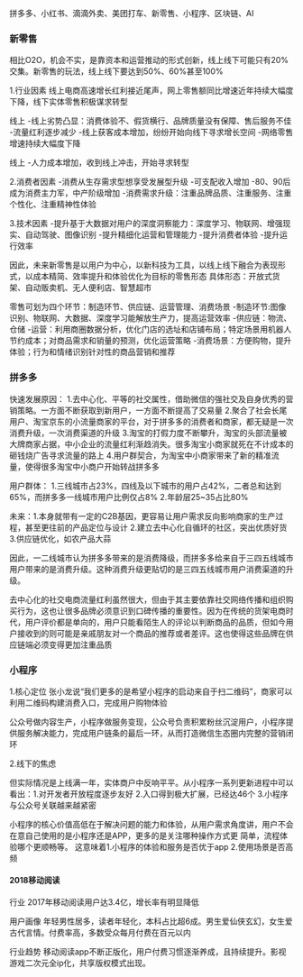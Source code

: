拼多多、小红书、滴滴外卖、美团打车、新零售、小程序、区块链、AI

### 新零售

相比O2O，机会不实，是靠资本和运营推动的形式创新，线上线下可能只有20%交集。新零售的玩法，线上线下要达到50%、60%甚至100%

1.行业因素
线上电商高速增长红利接近尾声，网上零售额同比增速近年持续大幅度下降，线下实体零售积极谋求转型

线上
-线上劣势凸显：消费体验不、假货横行、品牌质量没有保障、售后服务不佳
-流量红利逐步减少
-线上获客成本增加，纷纷开始向线下寻求增长空间
-网络零售增速持续大幅度下降

线上
-人力成本增加，收到线上冲击，开始寻求转型

2.消费者因素
-消费从生存需求型想享受发展型升级
-可支配收入增加
-80、90后成为消费主力军，中产阶级增加
-消费需求升级：注重品牌品质、注重服务、注重个性化、注重精神性体验

3.技术因素
-提升基于大数据对用户的深度洞察能力：深度学习、物联网、增强现实、自动驾驶、图像识别
-提升精细化运营和管理能力
-提升消费者体验
-提升运行效率

因此，未来新零售是以用户为中心，以新科技为工具，以线上线下融合为表现形式，以成本精简、效率提升和体验优化为目标的零售形态
具体形态：开放式货架、自动贩卖机、无人便利店、智慧超市

零售可划为四个环节：制造环节、供应链、运营管理、消费场景
-制造环节:图像识别、物联网、大数据、深度学习能解放生产力，提高运营效率
-供应链：物流、仓储
-运营：利用商圈数据分析，优化门店的选址和店铺布局；特定场景用机器人节约成本；对商品需求和销量的预测，优化运营策略
-消费场景：方便购物，提升体验；行为和情绪识别针对性的商品营销和推荐

### 拼多多

快速发展原因：
1.去中心化、平等的社交属性，借助微信的强社交及自身优秀的营销策略。一方面不断获取到新用户，一方面不断提高了交易量
2.聚合了社会长尾用户、淘宝京东的小流量商家的平台，对于拼多多的消费者和商家，都无疑是一次消费升级，一次消费渠道的升级
3.淘宝的打假力度不断攀升，淘宝的头部流量被大牌商家占据，中小企业的流量红利渐趋消失。很多淘宝小商家就死在不计成本的砸钱烧广告寻求流量的路上
4.用户群契合，为淘宝中小商家带来了新的精准流量，使得很多淘宝中小商户开始转战拼多多

用户群体：
1.三线城市占23%，四线及以下城市的用户占42%，二者总和达到65%，而拼多多一线城市用户比例仅占8%
2.年龄层25~35占比80%

未来：1.本身就带有一定的C2B基因，更容易让用户需求反向影响商家的生产过程，甚至更往前的产品定位与设计
      2.建立去中心化自循环的社区，突出优质好货
      3.供应链优化，如农产品大蒜

因此，一二线城市认为拼多多带来的是消费降级，而拼多多给来自于三四五线城市用户带来的是消费升级。这种消费升级更贴切的是三四五线城市用户消费渠道的升级。

去中心化的社交电商流量红利虽然很大，但由于其主要依靠社交网络传播和组织购买行为，这也让很多品牌必须意识到口碑传播的重要性。因为在传统的货架电商时代，用户评价都是单向的，用户只能看陌生人的评论以判断商品的品质，但如今用户接收到的则可能是亲戚朋友对一个商品的推荐或者差评。这也使得这些品牌在供应链端必须变得更加注重品质

### 小程序

1.核心定位
张小龙说“我们更多的是希望小程序的启动来自于扫二维码”，商家可以利用二维码构建消费入口，完成用户购物体验

公众号做内容生产，小程序做服务变现，公众号负责积累粉丝沉淀用户，小程序提供服务解决能力，完成用户链条的最后一环，从而打造微信生态圈内完整的营销闭环

2.线下的焦虑

但实际情况是上线满一年，实体商户中反响平平。从小程序一系列更新进程中可以看出：1.对开发者开放程度逐步友好 2.入口得到极大扩展，已经达46个 3.小程序与公众号关联越来越紧密

小程序的核心价值高低在于解决问题的能力和体验，从用户需求角度讲，用户不会在意自己使用的是小程序还是APP，更多的是关注哪种操作方式更 简单，流程体验哪个更顺畅等。
这意味着1.小程序的体验和服务是否优于app 2.使用场景是否高频

#### 2018移动阅读

行业
2017年移动阅读用户达3.4亿，增长率有明显降低

用户画像
年轻男性居多，读者年轻化，本科占比超6成。男生爱仙侠玄幻，女生爱古代言情。付费率高，多数受众每月付费在百元以内

行业趋势
移动阅读app不断正版化，用户付费习惯逐渐养成，且持续提升。影视游戏二次元全ip化，共享版权模式出现。






